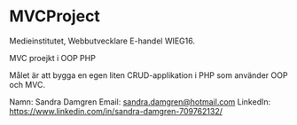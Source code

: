 # MVCProject

Medieinstitutet, Webbutvecklare E-handel WIEG16.

MVC proejkt i OOP PHP

Målet är att bygga en egen liten CRUD-applikation i PHP som använder OOP och MVC.

Namn: Sandra Damgren
Email: sandra.damgren@hotmail.com
LinkedIn: https://www.linkedin.com/in/sandra-damgren-709762132/
